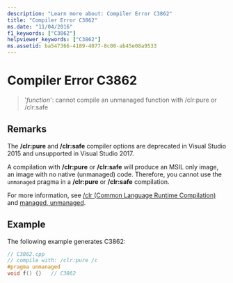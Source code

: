 ```yaml
---
description: "Learn more about: Compiler Error C3862"
title: "Compiler Error C3862"
ms.date: "11/04/2016"
f1_keywords: ["C3862"]
helpviewer_keywords: ["C3862"]
ms.assetid: ba547366-4189-4077-8c00-ab45e08a9533
---
```

# Compiler Error C3862

> '*function*': cannot compile an unmanaged function with /clr:pure or /clr:safe

## Remarks

The **/clr:pure** and **/clr:safe** compiler options are deprecated in Visual Studio 2015 and unsupported in Visual Studio 2017.

A compilation with **/clr:pure** or **/clr:safe** will produce an MSIL only image, an image with no native (unmanaged) code.  Therefore, you cannot use the `unmanaged` pragma in a **/clr:pure** or **/clr:safe** compilation.

For more information, see [/clr (Common Language Runtime Compilation)](../../build/reference/clr-common-language-runtime-compilation.md) and [managed, unmanaged](../../preprocessor/managed-unmanaged.md).

## Example

The following example generates C3862:

```cpp
// C3862.cpp
// compile with: /clr:pure /c
#pragma unmanaged
void f() {}   // C3862
```
